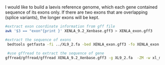 I would like to build a laevis reference genome, which each gene contained sequence of its exons only. If there are two exons that are overlapping (splice variants), the longer exons will be kept. 
```bash
#extract exon coordinate information from gff file
awk '$3 == "exon"{print }' XENLA_9.2_Xenbase.gff3 > XENLA_exon.gff3

#extract the sequence of exons
 bedtools getfasta -fi ../XL9_2.fa -bed XENLA_exon.gff3 -fo XENLA_exon.fa
 
 #use gffread to extract the sequence of gene
gffread/gffread/gffread XENLA_9.2_Xenbase.gff3 -g XL9_2.fa  -ZM -w xl_mRNA.fasta 
 
```
